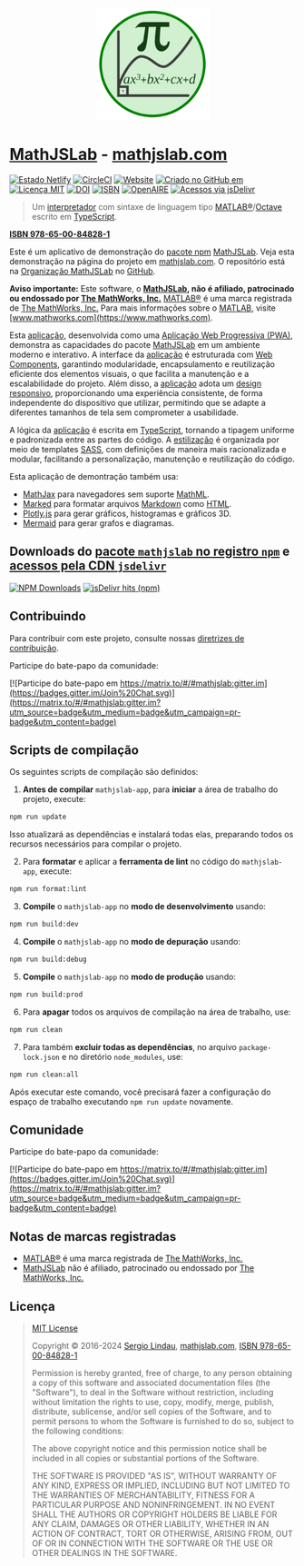 <p align="center">
    <a href="https://mathjslab.com/" target="_blank" rel="noopener"><img src="images/mathjslab-logo.svg" alt="logo" width="200" height="200" /></a>
</p>

# [MathJSLab](https://mathjslab.com/) - [mathjslab.com](https://mathjslab.com/)

[![Estado Netlify](https://api.netlify.com/api/v1/badges/6cec5ea5-c2dd-4b90-a3c1-ff95c8d1f521/deploy-status)](https://app.netlify.com/sites/mathjslab-app/deploys)
[![CircleCI](https://dl.circleci.com/status-badge/img/gh/MathJSLab/mathjslab-app/tree/main.svg?style=svg)](https://dl.circleci.com/status-badge/redirect/gh/MathJSLab/mathjslab-app/tree/main)
[![Website](https://img.shields.io/website?url=https%3A%2F%2Fmathjslab.com%2F)](https://mathjslab.com/)
[![Criado no GitHub em](https://img.shields.io/github/created-at/MathJSLab/mathjslab-app)](https://github.com/MathJSLab/mathjslab-app)
[![Licença MIT](https://img.shields.io/badge/License-MIT-brightgreen.svg)](https://github.com/MathJSLab/mathjslab-app/blob/main/LICENSE)
[![DOI](https://zenodo.org/badge/DOI/10.5281/zenodo.8396263.svg)](https://doi.org/10.5281/zenodo.8396263)
[![ISBN](https://img.shields.io/badge/ISBN-978--65--00--84828--1-green?style=flat&link=https://grp.isbn-international.org/search/piid_solr?keys=978-65-00-84828-1)](https://grp.isbn-international.org/search/piid_solr?keys=978-65-00-84828-1)
[![OpenAIRE](https://img.shields.io/badge/OpenAIRE-blue?style=flat&link=https://explore.openaire.eu/search/advanced/research-outcomes?f0=q&fv0=MathJSLab)](https://explore.openaire.eu/search/advanced/research-outcomes?f0=q&fv0=MathJSLab)
[![Acessos via jsDelivr](https://img.shields.io/jsdelivr/gh/hy/MathJSLab/mathjslab-app)](https://cdn.jsdelivr.net/gh/MathJSLab/mathjslab-app/)

> Um [interpretador](https://pt.wikipedia.org/wiki/Interpretador) com sintaxe
> de linguagem tipo
> [MATLAB&reg;](https://www.mathworks.com/)/[Octave](https://www.gnu.org/software/octave/)
> escrito em [TypeScript](https://www.typescriptlang.org/).

**[ISBN 978-65-00-84828-1](https://grp.isbn-international.org/search/piid_solr?keys=978-65-00-84828-1)**

Este é um aplicativo de demonstração do
[pacote npm](<https://pt.wikipedia.org/wiki/Npm_(software)>)
[MathJSLab](https://www.npmjs.com/package/mathjslab). Veja esta demonstração na
página do projeto em [mathjslab.com](https://mathjslab.com/). O repositório
está na [Organização MathJSLab](https://github.com/MathJSLab) no
[GitHub](https://github.com/).

**Aviso importante:** Este software, o **[MathJSLab](https://mathjslab.com/),
não é afiliado, patrocinado ou endossado por
[The MathWorks, Inc.](https://www.mathworks.com/)**
[MATLAB&reg;](https://www.mathworks.com/products/matlab.html) é uma marca
registrada de [The MathWorks, Inc.](https://www.mathworks.com/) Para mais
informações sobre o [MATLAB](https://www.mathworks.com/products/matlab.html),
visite [www.mathworks.com](https://www.mathworks.com).

Esta [aplicação](https://pt.wikipedia.org/wiki/Aplica%C3%A7%C3%A3o_web),
desenvolvida como uma
[Aplicação Web Progressiva (PWA)](https://pt.wikipedia.org/wiki/Progressive_web_app),
demonstra as capacidades do pacote
[MathJSLab](https://www.npmjs.com/package/mathjslab) em um ambiente moderno e
interativo. A interface da
[aplicação](https://pt.wikipedia.org/wiki/Aplica%C3%A7%C3%A3o_web) é
estruturada com
[Web Components](https://developer.mozilla.org/pt-BR/docs/Web/API/Web_components),
garantindo modularidade, encapsulamento e reutilização eficiente dos elementos
visuais, o que facilita a manutenção e a escalabilidade do projeto. Além disso,
a [aplicação](https://pt.wikipedia.org/wiki/Aplica%C3%A7%C3%A3o_web) adota um
[design responsivo](https://pt.wikipedia.org/wiki/Web_design_responsivo),
proporcionando uma experiência consistente, de forma independente do
dispositivo que utilizar, permitindo que se adapte a diferentes tamanhos de
tela sem comprometer a usabilidade.

A lógica da [aplicação](https://pt.wikipedia.org/wiki/Aplica%C3%A7%C3%A3o_web)
é escrita em [TypeScript](https://www.typescriptlang.org/), tornando a tipagem
uniforme e padronizada entre as partes do código. A
[estilização](https://www.w3.org/TR/css/) é organizada por meio de templates
[SASS](https://sass-lang.com/), com definições de maneira mais racionalizada e
modular, facilitando a personalização, manutenção e reutilização do código.

Esta aplicação de demontração também usa:

- [MathJax](https://www.mathjax.org/) para navegadores sem suporte
  [MathML](https://www.w3.org/Math/).
- [Marked](https://www.npmjs.com/package/marked) para formatar arquivos
  [Markdown](https://www.markdownguide.org/) como
  [HTML](https://developer.mozilla.org/pt-BR/docs/Web/HTML).
- [Plotly.js](https://plotly.com/javascript/) para gerar gráficos, histogramas
  e gráficos 3D.
- [Mermaid](https://mermaid.js.org/) para gerar grafos e diagramas.

## Downloads do [pacote `mathjslab` no registro `npm`](https://www.npmjs.com/package/mathjslab) e [acessos pela CDN `jsdelivr`](https://www.jsdelivr.com/package/npm/mathjslab)

[![NPM Downloads](https://img.shields.io/npm/d18m/mathjslab)](https://www.npmjs.com/package/mathjslab)
[![jsDelivr hits (npm)](https://img.shields.io/jsdelivr/npm/hy/mathjslab)](https://www.jsdelivr.com/package/npm/mathjslab)

## Contribuindo

Para contribuir com este projeto, consulte nossas
[diretrizes de contribuição](https://github.com/MathJSLab/mathjslab-app/blob/main/CONTRIBUTING.md).

Participe do bate-papo da comunidade:

[![Participe do bate-papo em https://matrix.to/#/#mathjslab:gitter.im](https://badges.gitter.im/Join%20Chat.svg)](https://matrix.to/#/#mathjslab:gitter.im?utm_source=badge&utm_medium=badge&utm_campaign=pr-badge&utm_content=badge)

## Scripts de compilação

Os seguintes scripts de compilação são definidos:

1. **Antes de compilar** `mathjslab-app`, para **iniciar** a área de trabalho
   do projeto, execute:

```bash
npm run update
```

Isso atualizará as dependências e instalará todas elas, preparando todos os
recursos necessários para compilar o projeto.

2. Para **formatar** e aplicar a **ferramenta de lint** no código do
   `mathjslab-app`, execute:

```bash
npm run format:lint
```

3. **Compile** o `mathjslab-app` no **modo de desenvolvimento** usando:

```bash
npm run build:dev
```

4. **Compile** o `mathjslab-app` no **modo de depuração** usando:

```bash
npm run build:debug
```

5. **Compile** o `mathjslab-app` no **modo de produção** usando:

```bash
npm run build:prod
```

6. Para **apagar** todos os arquivos de compilação na área de trabalho, use:

```bash
npm run clean
```

7. Para também **excluir todas as dependências**, no arquivo
   `package-lock.json` e no diretório `node_modules`, use:

```bash
npm run clean:all
```

Após executar este comando, você precisará fazer a configuração do espaço de
trabalho executando `npm run update` novamente.

## Comunidade

Participe do bate-papo da comunidade:

[![Participe do bate-papo em https://matrix.to/#/#mathjslab:gitter.im](https://badges.gitter.im/Join%20Chat.svg)](https://matrix.to/#/#mathjslab:gitter.im?utm_source=badge&utm_medium=badge&utm_campaign=pr-badge&utm_content=badge)

## Notas de marcas registradas

- [MATLAB&reg;](https://www.mathworks.com/products/matlab.html) é uma marca
  registrada de [The MathWorks, Inc.](https://www.mathworks.com/)
- [MathJSLab](https://mathjslab.com/) não é afiliado, patrocinado ou endossado
  por [The MathWorks, Inc.](https://www.mathworks.com/)

## Licença

> [MIT License](https://opensource.org/license/mit)
>
> Copyright &copy; 2016-2024 [Sergio Lindau](mailto:sergiolindau@gmail.com),
> [mathjslab.com](https://mathjslab.com/),
> [ISBN 978-65-00-84828-1](https://grp.isbn-international.org/search/piid_solr?keys=978-65-00-84828-1)
>
> Permission is hereby granted, free of charge, to any person obtaining a copy
> of this software and associated documentation files (the "Software"), to deal
> in the Software without restriction, including without limitation the rights
> to use, copy, modify, merge, publish, distribute, sublicense, and/or sell
> copies of the Software, and to permit persons to whom the Software is
> furnished to do so, subject to the following conditions:
>
> The above copyright notice and this permission notice shall be included in
> all copies or substantial portions of the Software.
>
> THE SOFTWARE IS PROVIDED "AS IS", WITHOUT WARRANTY OF ANY KIND, EXPRESS OR
> IMPLIED, INCLUDING BUT NOT LIMITED TO THE WARRANTIES OF MERCHANTABILITY,
> FITNESS FOR A PARTICULAR PURPOSE AND NONINFRINGEMENT. IN NO EVENT SHALL THE
> AUTHORS OR COPYRIGHT HOLDERS BE LIABLE FOR ANY CLAIM, DAMAGES OR OTHER
> LIABILITY, WHETHER IN AN ACTION OF CONTRACT, TORT OR OTHERWISE, ARISING FROM,
> OUT OF OR IN CONNECTION WITH THE SOFTWARE OR THE USE OR OTHER DEALINGS IN THE
> SOFTWARE.
